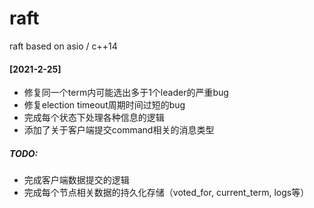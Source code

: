# raft
raft based on asio / c++14

#### [2021-2-25]
* 修复同一个term内可能选出多于1个leader的严重bug
* 修复election timeout周期时间过短的bug
* 完成每个状态下处理各种信息的逻辑
* 添加了关于客户端提交command相关的消息类型

##### TODO:
* 完成客户端数据提交的逻辑
* 完成每个节点相关数据的持久化存储（voted_for, current_term, logs等）
